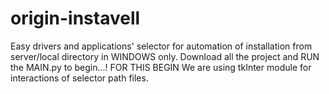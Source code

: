 # origin-instavell
Easy drivers and applications' selector for automation of installation from server/local directory in WINDOWS only.
Download all the project and RUN the MAIN.py to begin...!
FOR THIS BEGIN
We are using tkInter module for interactions of selector path files.
